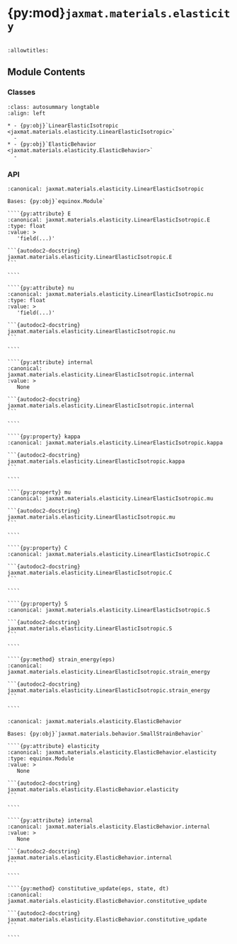 # {py:mod}`jaxmat.materials.elasticity`

```{py:module} jaxmat.materials.elasticity
```

```{autodoc2-docstring} jaxmat.materials.elasticity
:allowtitles:
```

## Module Contents

### Classes

````{list-table}
:class: autosummary longtable
:align: left

* - {py:obj}`LinearElasticIsotropic <jaxmat.materials.elasticity.LinearElasticIsotropic>`
  -
* - {py:obj}`ElasticBehavior <jaxmat.materials.elasticity.ElasticBehavior>`
  -
````

### API

`````{py:class} LinearElasticIsotropic
:canonical: jaxmat.materials.elasticity.LinearElasticIsotropic

Bases: {py:obj}`equinox.Module`

````{py:attribute} E
:canonical: jaxmat.materials.elasticity.LinearElasticIsotropic.E
:type: float
:value: >
   'field(...)'

```{autodoc2-docstring} jaxmat.materials.elasticity.LinearElasticIsotropic.E
```

````

````{py:attribute} nu
:canonical: jaxmat.materials.elasticity.LinearElasticIsotropic.nu
:type: float
:value: >
   'field(...)'

```{autodoc2-docstring} jaxmat.materials.elasticity.LinearElasticIsotropic.nu
```

````

````{py:attribute} internal
:canonical: jaxmat.materials.elasticity.LinearElasticIsotropic.internal
:value: >
   None

```{autodoc2-docstring} jaxmat.materials.elasticity.LinearElasticIsotropic.internal
```

````

````{py:property} kappa
:canonical: jaxmat.materials.elasticity.LinearElasticIsotropic.kappa

```{autodoc2-docstring} jaxmat.materials.elasticity.LinearElasticIsotropic.kappa
```

````

````{py:property} mu
:canonical: jaxmat.materials.elasticity.LinearElasticIsotropic.mu

```{autodoc2-docstring} jaxmat.materials.elasticity.LinearElasticIsotropic.mu
```

````

````{py:property} C
:canonical: jaxmat.materials.elasticity.LinearElasticIsotropic.C

```{autodoc2-docstring} jaxmat.materials.elasticity.LinearElasticIsotropic.C
```

````

````{py:property} S
:canonical: jaxmat.materials.elasticity.LinearElasticIsotropic.S

```{autodoc2-docstring} jaxmat.materials.elasticity.LinearElasticIsotropic.S
```

````

````{py:method} strain_energy(eps)
:canonical: jaxmat.materials.elasticity.LinearElasticIsotropic.strain_energy

```{autodoc2-docstring} jaxmat.materials.elasticity.LinearElasticIsotropic.strain_energy
```

````

`````

`````{py:class} ElasticBehavior
:canonical: jaxmat.materials.elasticity.ElasticBehavior

Bases: {py:obj}`jaxmat.materials.behavior.SmallStrainBehavior`

````{py:attribute} elasticity
:canonical: jaxmat.materials.elasticity.ElasticBehavior.elasticity
:type: equinox.Module
:value: >
   None

```{autodoc2-docstring} jaxmat.materials.elasticity.ElasticBehavior.elasticity
```

````

````{py:attribute} internal
:canonical: jaxmat.materials.elasticity.ElasticBehavior.internal
:value: >
   None

```{autodoc2-docstring} jaxmat.materials.elasticity.ElasticBehavior.internal
```

````

````{py:method} constitutive_update(eps, state, dt)
:canonical: jaxmat.materials.elasticity.ElasticBehavior.constitutive_update

```{autodoc2-docstring} jaxmat.materials.elasticity.ElasticBehavior.constitutive_update
```

````

`````
